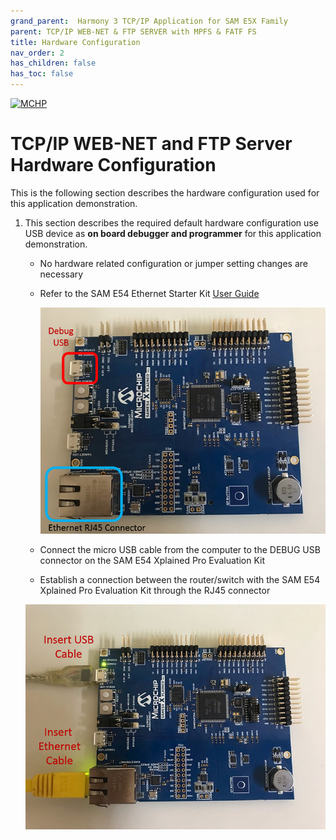 ```yaml
---
grand_parent:  Harmony 3 TCP/IP Application for SAM E5X Family
parent: TCP/IP WEB-NET & FTP SERVER with MPFS & FATF FS
title: Hardware Configuration
nav_order: 2
has_children: false
has_toc: false
---
```

[![MCHP](https://www.microchip.com/ResourcePackages/Microchip/assets/dist/images/logo.png)](https://www.microchip.com)

# TCP/IP WEB-NET and FTP Server Hardware Configuration

This is the following section describes the hardware configuration used for this application demonstration.

1. This section describes the required default hardware configuration use USB device as **on board debugger and programmer** for this application demonstration.
    * No hardware related configuration or jumper setting changes are necessary

    * Refer to the SAM E54 Ethernet Starter Kit [User Guide](http://ww1.microchip.com/downloads/en/DeviceDoc/70005321A.pdf)

      ![required_hardware](images/SAM_E54_XPRO.png)

    * Connect the micro USB cable from the computer to the DEBUG USB connector on the SAM E54 Xplained Pro Evaluation Kit
    * Establish a connection between the router/switch with the SAM E54 Xplained Pro Evaluation Kit through the RJ45 connector

     ![required_hardware](images/SAM_E54_XPRO_USB_ETHERNET.png)

